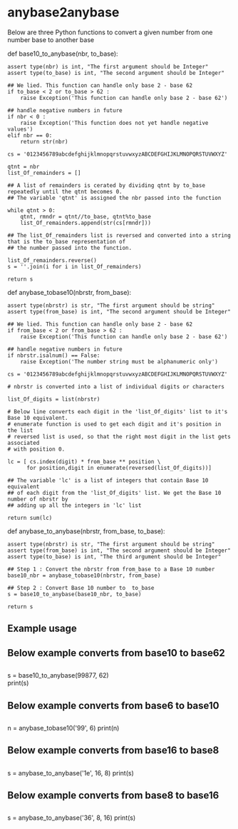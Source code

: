 # anybase2anybase
Below are three Python functions to convert a given number from one number base to another base

def base10_to_anybase(nbr, to_base):
    
    assert type(nbr) is int, "The first argument should be Integer"
    assert type(to_base) is int, "The second argument should be Integer"

    ## We lied. This function can handle only base 2 - base 62
    if to_base < 2 or to_base > 62 :
        raise Exception('This function can handle only base 2 - base 62')  
        
    ## handle negative numbers in future
    if nbr < 0 :
        raise Exception('This function does not yet handle negative values') 
    elif nbr == 0:
        return str(nbr)

    cs = '0123456789abcdefghijklmnopqrstuvwxyzABCDEFGHIJKLMNOPQRSTUVWXYZ'
    
    qtnt = nbr
    list_Of_remainders = []
    
    ## A list of remainders is cerated by dividing qtnt by to_base repeatedly until the qtnt becomes 0.
    ## The variable 'qtnt' is assigned the nbr passed into the function
    
    while qtnt > 0:
        qtnt, rmndr = qtnt//to_base, qtnt%to_base
        list_Of_remainders.append(str(cs[rmndr]))
        
    ## The list_Of_remainders list is reversed and converted into a string that is the to_base representation of
    ## the number passed into the function.
    
    list_Of_remainders.reverse()
    s = ''.join(i for i in list_Of_remainders)
    
    return s

def anybase_tobase10(nbrstr, from_base):

    assert type(nbrstr) is str, "The first argument should be string"
    assert type(from_base) is int, "The second argument should be Integer"

    ## We lied. This function can handle only base 2 - base 62
    if from_base < 2 or from_base > 62 :
        raise Exception('This function can handle only base 2 - base 62')
    
    ## handle negative numbers in future
    if nbrstr.isalnum() == False:
        raise Exception('The number string must be alphanumeric only')
    
    cs = '0123456789abcdefghijklmnopqrstuvwxyzABCDEFGHIJKLMNOPQRSTUVWXYZ'
    
    # nbrstr is converted into a list of individual digits or characters
    
    list_Of_digits = list(nbrstr) 

    # Below line converts each digit in the 'list_Of_digits' list to it's Base 10 equivalent.
    # enumerate function is used to get each digit and it's position in the list
    # reversed list is used, so that the right most digit in the list gets associated
    # with position 0. 
    
    lc = [ cs.index(digit) * from_base ** position \
          for position,digit in enumerate(reversed(list_Of_digits))] 
    
    ## The variable 'lc' is a list of integers that contain Base 10 equivalent 
    ## of each digit from the 'list_Of_digits' list. We get the Base 10 number of nbrstr by
    ## adding up all the integers in 'lc' list
    
    return sum(lc)

def anybase_to_anybase(nbrstr, from_base, to_base):

    assert type(nbrstr) is str, "The first argument should be string"
    assert type(from_base) is int, "The second argument should be Integer"
    assert type(to_base) is int, "The third argument should be Integer"

    ## Step 1 : Convert the nbrstr from from_base to a Base 10 number
    base10_nbr = anybase_tobase10(nbrstr, from_base)
    
    ## Step 2 : Convert Base 10 number to  to_base
    s = base10_to_anybase(base10_nbr, to_base)

    return s
 
## Example usage
## Below example converts from base10 to base62
##
s = base10_to_anybase(99877, 62)  
print(s)

##
## Below example converts from base6 to base10
##
n = anybase_tobase10('99', 6)
print(n)

##
## Below example converts from base16 to base8
##
s = anybase_to_anybase('1e', 16, 8)
print(s)

##
## Below example converts from base8 to base16
##
s = anybase_to_anybase('36', 8, 16)
print(s)

